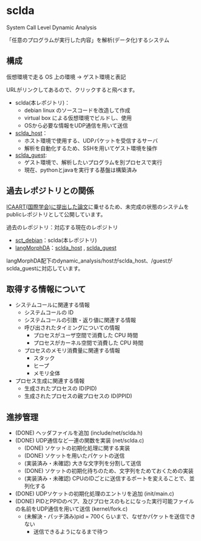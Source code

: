# sclda

System Call Level Dynamic Analysis

「任意のプログラムが実行した内容」を解析(データ化)するシステム

## 構成

仮想環境で走る OS 上の環境 → ゲスト環境と表記

URLがリンクしてあるので、クリックすると飛べます。
- sclda(本レポジトリ)：
  - debian linux のソースコードを改造して作成
  - virtual box による仮想環境でビルドし、使用
  - OSから必要な情報をUDP通信を用いて送信
- [sclda_host](https://github.com/naru3-99/sclda_host)：
  - ホスト環境で使用する、UDPパケットを受信するサーバ
  - 解析を自動化するため、SSHを用いてゲスト環境を操作
- [sclda_guest](https://github.com/naru3-99/sclda_guest):
  - ゲスト環境で、解析したいプログラムを別プロセスで実行
  - 現在、pythonとjavaを実行する基盤は構築済み

## 過去レポジトリとの関係
[ICAART(国際学会)に提出した論文](https://www.insticc.org/node/TechnicalProgram/ICAART/2024/presentationDetails/123729)に乗せるため、未完成の状態のシステムをpublicレポジトリとして公開しています。

過去のレポジトリ：対応する現在のレポジトリ
- [sct_debian](https://github.com/naru3-99/sct_debian)：sclda(本レポジトリ)
- [langMorphDA](https://github.com/naru3-99/langMorphDA)：[sclda_host](https://github.com/naru3-99/sclda_host) , [sclda_guest](https://github.com/naru3-99/sclda_guest)

langMorphDA配下のdynamic_analysis/hostがsclda_host、/guestがsclda_guestに対応しています。
## 取得する情報について

- システムコールに関連する情報
  - システムコールの ID
  - システムコールの引数・返り値に関連する情報
  - 呼び出されたタイミングについての情報
    - プロセスがユーザ空間で消費した CPU 時間
    - プロセスがカーネル空間で消費した CPU 時間
  - プロセスのメモリ消費量に関連する情報
    - スタック
    - ヒープ
    - メモリ全体
- プロセス生成に関連する情報
  - 生成されたプロセスの ID(PID)
  - 生成されたプロセスの親プロセスの ID(PPID)

## 進捗管理
- (DONE) ヘッダファイルを追加 (include/net/sclda.h)
- (DONE) UDP通信など一連の関数を実装 (net/sclda.c)
  - (DONE) ソケットの初期化処理に関する実装
  - (DONE) ソケットを用いたパケットの送信
  - (実装済み・未確認) 大きな文字列を分割して送信
  - (DONE) ソケットの初期化待ちのため、文字列をためておくための実装
  - (実装済み・未確認) CPUのIDごとに送信するポートを変えることで、並列化する
- (DONE) UDPソケットの初期化処理のエントリを追加 (init/main.c)
- (DONE) PIDとPPIDのペア、及びプロセスのもとになった実行可能ファイルの名前をUDP通信を用いて送信 (kernel/fork.c)
  - (未解決・パッチ済み)pid = 700くらいまで、なぜかパケットを送信できない
    - 送信できるようになるまで待つ